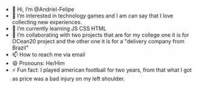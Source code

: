 - 👋 Hi, I’m @Andriel-Felipe
- 👀 I’m interested in technology games and I am can say that I love collecting new experiences.
- 🌱 I’m currently learning JS CSS HTML
- 💞️ I’m collaborating with two projects that are for my college one it is for OCean20 project and the other one it is for a "delivery company from Brazil"
- 📫 How to reach me via email 
- 😄 Pronouns: He/Him
- ⚡ Fun fact: I played american footlball for two years, from that what I got as price was a bad injury on my left shoulder.

<!---
Andriel-Felipe/Andriel-Felipe is a ✨ special ✨ repository because its `README.md` (this file) appears on your GitHub profile.
You can click the Preview link to take a look at your changes.
--->
